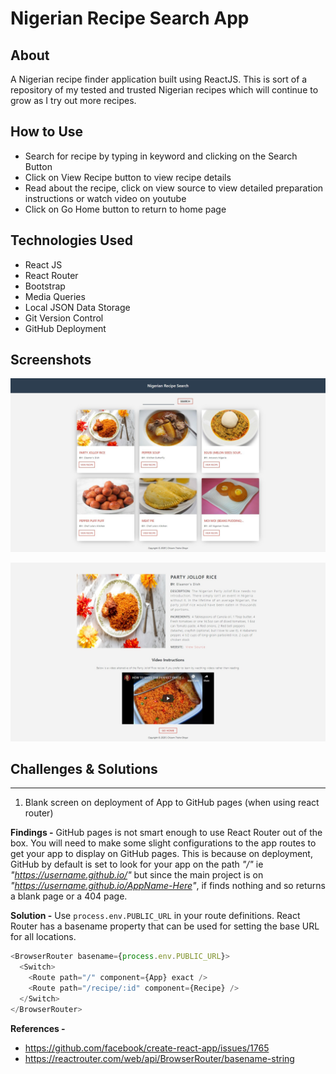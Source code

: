 # Nigerian Recipe Search App

## About

A Nigerian recipe finder application built using ReactJS. This is sort of a repository of my tested and trusted Nigerian recipes which will continue to grow as I try out more recipes.

## How to Use

- Search for recipe by typing in keyword and clicking on the Search Button
- Click on View Recipe button to view recipe details
- Read about the recipe, click on view source to view detailed preparation instructions or watch video on youtube
- Click on Go Home button to return to home page

## Technologies Used

- React JS
- React Router
- Bootstrap
- Media Queries
- Local JSON Data Storage
- Git Version Control
- GitHub Deployment

## Screenshots

![alt text](./src/assets/screenshots/home.jpg "Home Page")

![alt text](./src/assets/screenshots/recipePage.jpg "Recipe Page")

## Challenges & Solutions

---

1. Blank screen on deployment of App to GitHub pages (when using react router)

**Findings -** GitHub pages is not smart enough to use React Router out of the box. You will need to make some slight configurations to the app routes to get your app to display on GitHub pages. This is because on deployment, GitHub by default is set to look for your app on the path _"/"_ ie _"https://username.github.io/"_ but since the main project is on _"https://username.github.io/AppName-Here"_, if finds nothing and so returns a blank page or a 404 page.

**Solution -** Use `process.env.PUBLIC_URL` in your route definitions. React Router has a basename property that can be used for setting the base URL for all locations.

```javascript
<BrowserRouter basename={process.env.PUBLIC_URL}>
  <Switch>
    <Route path="/" component={App} exact />
    <Route path="/recipe/:id" component={Recipe} />
  </Switch>
</BrowserRouter>
```

**References -**

- https://github.com/facebook/create-react-app/issues/1765
- https://reactrouter.com/web/api/BrowserRouter/basename-string
